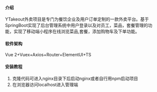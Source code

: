 #### 介绍

YTakeout外卖项目是专门为餐饮企业及用户订单定制的一款外卖平台。基于SpringBoot实现了后台管理系统中用户登录以及对员工，菜品，套餐管理的功能，实现了移动端小程序在线浏览菜品,套餐，添加购物车及下单功能。

#### 软件架构

Vue 2+Vuex+Axios+Router+ElementUI+TS

#### 安装教程

1. 克隆代码可进入nginx目录下后启动nginx或者自行用npm启动项目
2. 在浏览器访问localhost进入管理端
